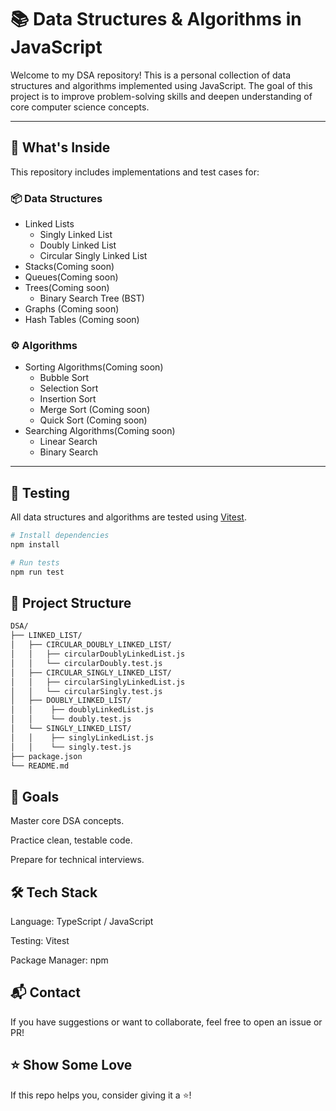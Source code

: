 # 📚 Data Structures & Algorithms in JavaScript 

Welcome to my DSA repository! This is a personal collection of data structures and algorithms implemented using JavaScript. The goal of this project is to improve problem-solving skills and deepen understanding of core computer science concepts.

---

## 🧠 What's Inside

This repository includes implementations and test cases for:

### 📦 Data Structures
- Linked Lists
  - Singly Linked List
  - Doubly Linked List
  - Circular Singly Linked List
- Stacks(Coming soon)
- Queues(Coming soon)
- Trees(Coming soon)
  - Binary Search Tree (BST)
- Graphs (Coming soon)
- Hash Tables (Coming soon)

### ⚙️ Algorithms
- Sorting Algorithms(Coming soon)
  - Bubble Sort
  - Selection Sort
  - Insertion Sort
  - Merge Sort (Coming soon)
  - Quick Sort (Coming soon)
- Searching Algorithms(Coming soon)
  - Linear Search
  - Binary Search

---

## 🧪 Testing

All data structures and algorithms are tested using [Vitest](https://vitest.dev/).

```bash
# Install dependencies
npm install

# Run tests
npm run test
```

## 📁 Project Structure

```bash
DSA/
├── LINKED_LIST/
│   ├── CIRCULAR_DOUBLY_LINKED_LIST/
│   │   ├── circularDoublyLinkedList.js
│   │   └── circularDoubly.test.js
│   ├── CIRCULAR_SINGLY_LINKED_LIST/
│   │   ├── circularSinglyLinkedList.js
│   │   └── circularSingly.test.js
│   ├── DOUBLY_LINKED_LIST/
│   │    ├── doublyLinkedList.js
│   │    └── doubly.test.js
│   └── SINGLY_LINKED_LIST/
│   │    ├── singlyLinkedList.js
│   │    └── singly.test.js
├── package.json
└── README.md
```

## 🎯 Goals
Master core DSA concepts.

Practice clean, testable code.

Prepare for technical interviews.

## 🛠️ Tech Stack
Language: TypeScript / JavaScript

Testing: Vitest

Package Manager: npm

## 📬 Contact
If you have suggestions or want to collaborate, feel free to open an issue or PR!

## ⭐️ Show Some Love
If this repo helps you, consider giving it a ⭐️!
